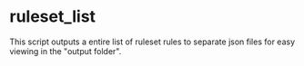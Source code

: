 # ruleset_list
This script outputs a entire list of ruleset rules to separate json files for easy viewing in the "output folder".
